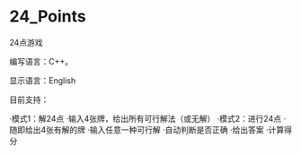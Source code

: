 # 24_Points
24点游戏

编写语言：C++。

显示语言：English

目前支持：

·模式1：解24点
  ·输入4张牌，给出所有可行解法（或无解）
·模式2：进行24点
  ·随即给出4张有解的牌
  ·输入任意一种可行解
  ·自动判断是否正确
  ·给出答案
  ·计算得分
